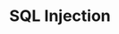 ---
title: SQL Injection
tagline: An introduction to SQL injection by Caleb. [Slides](https://drive.google.com/file/d/0B0y5wz99sziEZnNQemFNZFQ3VHM/view?usp=sharing)
---